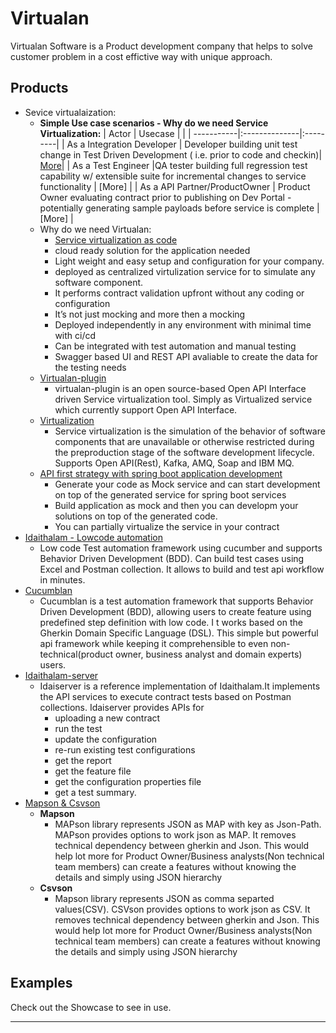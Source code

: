 # Virtualan

Virtualan Software is a Product development company that helps to solve customer problem in a cost effictive way with unique approach.   

## Products
- Sevice virtualaization:
    - **Simple Use case scenarios - Why do we need Service Virtualization:**
    | Actor      | Usecase       |   |
    | -----------|:--------------|:---------|
    | As a Integration Developer | Developer building unit test change in Test Driven Development  ( i.e. prior to code and checkin)| [More](Developer-usecase.md)|
    | As a Test Engineer  |QA tester building full regression test capability w/ extensible suite for incremental changes to service functionality | [More] |
    | As a API Partner/ProductOwner | Product Owner evaluating contract prior to publishing on Dev Portal - potentially generating sample payloads before service is complete | [More] |
    - Why do we need Virtualan:
        - [Service virtualization as code](https://www.linkedin.com/groups/13908063/) 
        - cloud ready solution for the application needed
        - Light weight and easy setup and configuration for your company. 
        - deployed as centralized virtulization service for to simulate any software component.      
        - It performs contract validation upfront without any coding or configuration
        - It’s not just mocking and more then a mocking 
        - Deployed independently in any environment with minimal time with ci/cd 
        - Can be integrated with test automation and manual testing
        - Swagger based UI and REST API avaliable to create the data for the testing needs
    - [Virtualan-plugin](https://github.com/virtualansoftware/virtualan/tree/master/modules/virtualan-plugin)
        - virtualan-plugin is an open source-based Open API Interface driven Service virtualization tool. Simply as Virtualized service which currently support Open API Interface.
    - [Virtualization](https://github.com/virtualansoftware/virtualan/tree/master/modules/virtualization)
        - Service virtualization is the simulation of the behavior of software components that are unavailable or otherwise restricted during the preproduction stage of the software development lifecycle. Supports Open API(Rest), Kafka, AMQ, Soap and IBM MQ.
     - [API first strategy with spring boot application development](Api-first.md) 
        - Generate your code as Mock service and can start development on top of the generated service for spring boot services
        - Build application as mock and then you can developm your solutions on top of the generated code. 
        - You can partially virtualize the service in your contract
- [Idaithalam - Lowcode automation](https://github.com/virtualansoftware/idaithalam)
    - Low code Test automation framework using cucumber and supports Behavior Driven Development (BDD). Can build test cases using Excel and Postman collection. It allows to build and test api workflow in minutes.
- [Cucumblan](https://github.com/virtualansoftware/cucumblan)
    - Cucumblan is a test automation framework that supports Behavior Driven Development (BDD), allowing users to create feature using predefined step definition with low code. I t works based on the Gherkin Domain Specific Language (DSL). This simple but powerful api framework while keeping it comprehensible to even non-technical(product owner, business analyst and domain experts) users.
- [Idaithalam-server](https://github.com/virtualansoftware/idaithalam-server)
    - Idaiserver is a reference implementation of Idaithalam.It implements the API services to execute contract tests based on Postman collections.
        Idaiserver provides APIs for 
        - uploading a new contract
        - run the test
        - update the configuration
        - re-run existing test configurations
        - get the report
        - get the feature file
        - get the configuration properties file
        - get a test summary.
- [Mapson & Csvson](https://github.com/virtualansoftware/mapson)
    - **Mapson**
        - MAPson library represents JSON as MAP with key as Json-Path. MAPson provides options to work json as MAP. It removes technical dependency between gherkin and Json. This would help lot more for Product Owner/Business analysts(Non technical team members) can create a features without knowing the details and simply using JSON hierarchy
    - **Csvson**
        -  Mapson library represents JSON as comma separted values(CSV). CSVson provides options to work json as CSV. It removes technical dependency between gherkin and Json. This would help lot more for Product Owner/Business analysts(Non technical team members) can create a features without knowing the details and simply using JSON hierarchy
## Examples

Check out the Showcase to see in use.

----
